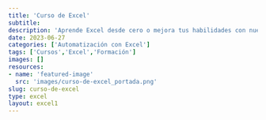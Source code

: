 ```yaml
---
title: 'Curso de Excel'
subtitle: 
description: 'Aprende Excel desde cero o mejora tus habilidades con nuestro curso completo. Domina las funciones esenciales de Excel y aumenta tu productividad.'
date: 2023-06-27
categories: ['Automatización con Excel']
tags: ['Cursos','Excel','Formación']
images: []
resources: 
- name: 'featured-image'
  src: 'images/curso-de-excel_portada.png'
slug: curso-de-excel
type: excel
layout: excel1
---
```



